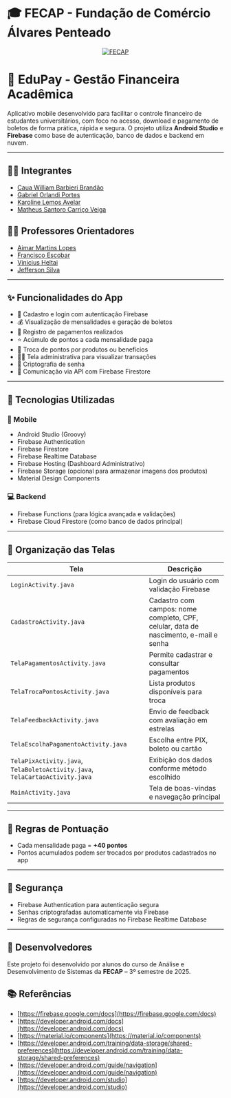 # 🎓 FECAP - Fundação de Comércio Álvares Penteado

<p align="center">
  <a href="https://www.fecap.br/">
    <img src="https://encrypted-tbn0.gstatic.com/images?q=tbn:ANd9GcRhZPrRa89Kma0ZZogxm0pi-tCn_TLKeHGVxywp-LXAFGR3B1DPouAJYHgKZGV0XTEf4AE&usqp=CAU" alt="FECAP">
  </a>
</p>

# 💸 EduPay - Gestão Financeira Acadêmica

Aplicativo mobile desenvolvido para facilitar o controle financeiro de estudantes universitários, com foco no acesso, download e pagamento de boletos de forma prática, rápida e segura. O projeto utiliza **Android Studio** e **Firebase** como base de autenticação, banco de dados e backend em nuvem.

---

## 👨‍💻 Integrantes

- [Caua William Barbieri Brandão](https://www.linkedin.com/in/caua-william-967295247/)
- [Gabriel Orlandi Portes](https://www.linkedin.com/in/gabriel-orlandi-4b5ab22ab)
- [Karoline Lemos Avelar](https://www.linkedin.com/in/karoline-lemos-540461296)
- [Matheus Santoro Carriço Veiga](https://www.linkedin.com/in/matheus-santoro-34b7a7186)

## 👨‍🏫 Professores Orientadores

- [Aimar Martins Lopes](https://www.linkedin.com/in/aimarlopes/)
- [Francisco Escobar](https://www.linkedin.com/in/francisco-escobar/)
- [Vinicius Heltai](https://www.linkedin.com/in/vheltai/)
- [Jefferson Silva](https://www.linkedin.com/in/jefferson-o-silva/)

---

## ✨ Funcionalidades do App

- 📲 Cadastro e login com autenticação Firebase
- 💰 Visualização de mensalidades e geração de boletos
- 🧾 Registro de pagamentos realizados
- ⭐ Acúmulo de pontos a cada mensalidade paga
- 🎁 Troca de pontos por produtos ou benefícios
- 👨‍💼 Tela administrativa para visualizar transações
- 🔐 Criptografia de senha
- 🔄 Comunicação via API com Firebase Firestore

---

## 🧠 Tecnologias Utilizadas

### 🔧 Mobile
- Android Studio (Groovy)
- Firebase Authentication
- Firebase Firestore
- Firebase Realtime Database
- Firebase Hosting (Dashboard Administrativo)
- Firebase Storage (opcional para armazenar imagens dos produtos)
- Material Design Components

### 💻 Backend
- Firebase Functions (para lógica avançada e validações)
- Firebase Cloud Firestore (como banco de dados principal)

---

## 📁 Organização das Telas

| Tela | Descrição |
|------|-----------|
| `LoginActivity.java` | Login do usuário com validação Firebase |
| `CadastroActivity.java` | Cadastro com campos: nome completo, CPF, celular, data de nascimento, e-mail e senha |
| `TelaPagamentosActivity.java` | Permite cadastrar e consultar pagamentos |
| `TelaTrocaPontosActivity.java` | Lista produtos disponíveis para troca |
| `TelaFeedbackActivity.java` | Envio de feedback com avaliação em estrelas |
| `TelaEscolhaPagamentoActivity.java` | Escolha entre PIX, boleto ou cartão |
| `TelaPixActivity.java`, `TelaBoletoActivity.java`, `TelaCartaoActivity.java` | Exibição dos dados conforme método escolhido |
| `MainActivity.java` | Tela de boas-vindas e navegação principal |

---

## 🧠 Regras de Pontuação

- Cada mensalidade paga = **+40 pontos**
- Pontos acumulados podem ser trocados por produtos cadastrados no app

---

## 🔐 Segurança

- Firebase Authentication para autenticação segura
- Senhas criptografadas automaticamente via Firebase
- Regras de segurança configuradas no Firebase Realtime Database

---

## 👥 Desenvolvedores

Este projeto foi desenvolvido por alunos do curso de Análise e Desenvolvimento de Sistemas da **FECAP** – 3º semestre de 2025.

## 📚 Referências

- [https://firebase.google.com/docs](https://firebase.google.com/docs)
- [https://developer.android.com/docs](https://developer.android.com/docs)
- [https://material.io/components](https://material.io/components)
- [https://developer.android.com/training/data-storage/shared-preferences](https://developer.android.com/training/data-storage/shared-preferences)
- [https://developer.android.com/guide/navigation](https://developer.android.com/guide/navigation)
- [https://developer.android.com/studio](https://developer.android.com/studio)

